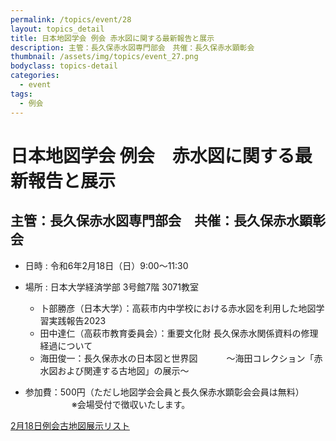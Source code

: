 ```yaml
---
permalink: /topics/event/28
layout: topics_detail
title: 日本地図学会 例会 赤水図に関する最新報告と展示
description: 主管：長久保赤水図専門部会　共催：長久保赤水顕彰会
thumbnail: /assets/img/topics/event_27.png
bodyclass: topics-detail
categories:
  - event
tags:
  - 例会
---
```


# 日本地図学会 例会　赤水図に関する最新報告と展示

## 主管：長久保赤水図専門部会　共催：長久保赤水顕彰会 

* 日時 : 令和6年2月18日（日）9:00～11:30
* 場所 : 日本大学経済学部 3号館7階 3071教室

  * 卜部勝彦（日本大学）：高萩市内中学校における赤水図を利用した地図学習実践報告2023 　　
  * 田中達仁（高萩市教育委員会）：重要文化財 長久保赤水関係資料の修理経過について 　　
  * 海田俊一：長久保赤水の日本図と世界図 　　　～海田コレクション「赤水図および関連する古地図」の展示～ 　

* 参加費：500円（ただし地図学会会員と長久保赤水顕彰会会員は無料） 　　　　　
※会場受付で徴収いたします。<br>

<span> [2月18日例会古地図展示リスト](../../archive/file/program/20240218_Sekisui-reikai.pdf)
